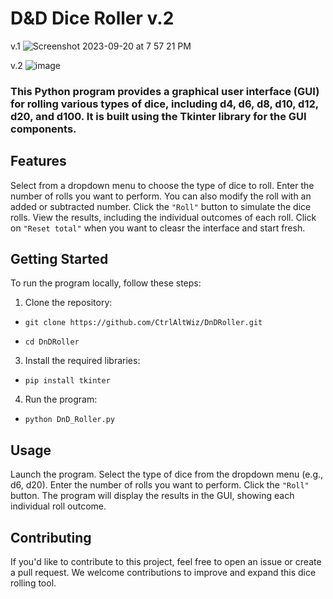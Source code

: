 # D&D Dice Roller v.2

v.1
![Screenshot 2023-09-20 at 7 57 21 PM](https://github.com/CtrlAltWiz/DnDRoller/assets/46701041/56d6f87d-ae2c-4aec-ac49-2ce5322668d6)

v.2
![image](https://github.com/CtrlAltWiz/DnDRoller/assets/46701041/e90e2d4a-aaa4-4ea0-aba7-e1388e86c099)


### This Python program provides a graphical user interface (GUI) for rolling various types of dice, including d4, d6, d8, d10, d12, d20, and d100. It is built using the Tkinter library for the GUI components.

## Features

Select from a dropdown menu to choose the type of dice to roll.
Enter the number of rolls you want to perform. You can also modify the roll with an added or subtracted number.
Click the `"Roll"` button to simulate the dice rolls.
View the results, including the individual outcomes of each roll. Click on `"Reset total"` when you want to cleasr the interface and start fresh.

## Getting Started

To run the program locally, follow these steps:

1. Clone the repository:

- `git clone https://github.com/CtrlAltWiz/DnDRoller.git`

- `cd DnDRoller`
   
3. Install the required libraries:
- `pip install tkinter`

4. Run the program:
- `python DnD_Roller.py`

## Usage

Launch the program.
Select the type of dice from the dropdown menu (e.g., d6, d20).
Enter the number of rolls you want to perform.
Click the `"Roll"` button.
The program will display the results in the GUI, showing each individual roll outcome.

## Contributing

If you'd like to contribute to this project, feel free to open an issue or create a pull request. We welcome contributions to improve and expand this dice rolling tool.
